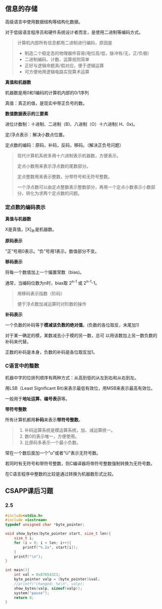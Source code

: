 ## 信息的存储

高级语言中使用数据结构等结构化数据。

对于低级语言程序员和硬件系统设计者而言，是使用二进制等编码方式。

> 计算机内部所有信息都用二进制进行编码，原因是
>
> - 制造二个稳定态的物理器件容易(电位高/低，脉冲有/无，正/负极)
> - 二进制编码、计数、运算规则简单
> - 正好与逻辑命题真/假对应，便于逻辑运算
> - 可方便地用逻辑电路实现算术运算

**真值和机器数**

机器数是用0和1编码的计算机内部的0/1序列

真值：真正的值，是现实中带正负号的数。

**数值数据表示的三要素**

进位计数制：十进制、二进制（B)、八进制（O）十六进制( H、0x)。

定/浮点表示：解决小数点位置。

定点数的编码：原码，补码，反码，移码。（解决正负号问题）

> 现代计算机系统多用十六进制表示机器数，方便表示。
>
> 定点小数用来表示浮点数的尾数部分。
>
> 定点整数用来表示整数，分带符号和无符号整数。
>
> 一个浮点数可以由定点整数表示整数部分，再用一个定点小数表示小数部分，转化为求两个定点数的问题。

### 定点数的编码表示

**真值与机器数**

X是真值，[X]<sub>补</sub>是机器数。

**原码表示**

“正”号用0表示。“负”号用1表示。数值部分不变。

**移码表示**

将每一个数值加上一个偏置常数（bias)。

通常，当编码位数为n时，bias取 2<sup>n-1</sup> 或 2<sup>n-1</sup>-1。

> 用移码表示指数（阶码）
>
> 便于浮点数加减运算时对阶数的操作

**补码表示**

一个负数的补码等于**模减该负数的绝对值**。(负数的各位取反，末尾加1)

对于某一确定的模，某数减去小于模的另一数，总可 以用该数加上另一数负数的补码来代替。

正数的补码是本身，负数的补码是各位取反加1。

### C语言中的整数

机器中字的位排列顺序有两种方式：从高到低的从左到右和从右到左。

用LSB（Least Significant Bit)来表示最低有效位，用MSB来表示最高有效位。

一般用于**地址运算、编号表示**等。

**带符号整数**

所有计算机都用**补码**来表示**带符号整数**。

> 1. 补码运算系统是模运算系统，加、减运算统一。
> 2. 数0的表示唯一，方便使用。
> 3. 比原码多表示一个最小负数。

常在一个数后面加一个"u"或者“U"表示无符号数。

若同时有无符号和带符号整数，则C编译器将带符号整数强制转换为无符号数。

在C语言程序中整数的比较是通过转换为机器数形式比较。

## CSAPP课后习题

### 2.5

```c
#include<stdio.h>
#include <iostream>
typedef unsigned char *byte_pointer;

void show_bytes(byte_pointer start, size_t len){
    size_t i;
    for (i = 0; i < len; i++){
        printf("%.2x", start[i]);
    }
    printf("\n");
}

int main(){
    int val = 0x87654321;
    byte_pointer valp = (byte_pointer)&val;
    //printf("changed: %x\n", valp);
    show_bytes(valp, sizeof(valp));
    system("pause");
    return 0;
}
```

